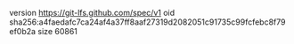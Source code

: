 version https://git-lfs.github.com/spec/v1
oid sha256:a4faedafc7ca24af4a37ff8aaf27319d2082051c91735c99fcfebc8f79ef0b2a
size 60861
